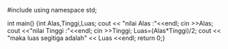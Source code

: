 #include<iostream>
using namespace std;

int main() 
{int Alas,Tinggi,Luas;
cout << "nilai Alas :"<<endl;
cin >>Alas;
cout <<"nilai Tinggi :"<<endl;
cin >>Tinggi;
Luas=(Alas*Tinggi)/2;
cout << "maka luas segitiga adalah" << Luas <<endl;
return 0;}

